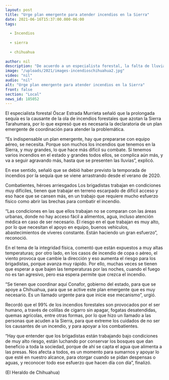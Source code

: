 ```yaml
---
layout: post
title: "Urge plan emergente para atender incendios en la Sierra"
date: 2021-06-16T15:37:00.000-06:00
tags:
  
  - Incendios
  
  - sierra
  
  - chihuahua
  
author: nil
description: "De acuerdo a un especialista forestal, la falta de lluvias ha sido la causa del fuego que se extiende por los bosques de la Tarahumara"
image: "/uploads/2021/images-incendioschihuahua2.jpg"
video: "nil"
audio: "nil"
alt: "Urge plan emergente para atender incendios en la Sierra"
front: false
section: "Local"
news_id: 185052
---
```


El especialista forestal Óscar Estrada Murrieta señaló que la prolongada sequía es la causante de la ola de incendios forestales que azotan la Sierra Tarahumara, por lo que expresó que es necesaria la declaratoria de un plan emergente de coordinación para atender la problemática.

“Es indispensable un plan emergente, hay que prepararse con equipo aéreo, se necesita. Porque son muchos los incendios que tenemos en la Sierra, y muy grandes, lo que hace más difícil su combate. Sí tenemos varios incendios en el estado y grandes todos ellos, se complica aún más, y va a seguir agravando más, hasta que se presenten las lluvias”, explicó.

En ese sentido, señaló que se debió haber previsto la temporada de incendios por la sequía que se viene arrastrando desde el verano de 2020.

Combatientes, héroes arriesgados
Los brigadistas trabajan en condiciones muy difíciles, tienen que trabajar en terreno escarpado de difícil acceso y eso hace que se cansen más, en un trabajo que requiere mucho esfuerzo físico como abrir las brechas para combatir el incendio.

“Las condiciones en las que ellos trabajan no se comparan con las áreas urbanas, donde no hay acceso fácil a alimentos, agua, incluso atención médica en caso de ser necesario. El riesgo en el que trabajan es muy alto, por lo que necesitan el apoyo en equipo, buenos vehículos, abastecimientos de víveres constante. Están haciendo un gran esfuerzo”, reconoció.

En el tema de la integridad física, comentó que están expuestos a muy altas temperaturas; por otro lado, en los casos de incendio de copa o aéreo, el viento provoca que cambie la dirección y eso aumenta el riesgo para los brigadistas, porque avanza muy rápido. Por ello, muchas veces se tienen que esperar a que bajen las temperaturas por las noches, cuando el fuego no es tan agresivo, pero esa espera permite que crezca el incendio.

“Se tienen que coordinar aquí Conafor, gobierno del estado, para que se apoye a Chihuahua, para que se active este plan emergente que es muy necesario. Es un llamado urgente para que inicie ese mecanismo”, urgió.

Recordó que el 99% de los incendios forestales son provocados por el ser humano, a través de colillas de cigarro sin apagar, fogatas desatendidas, quemas agrícolas, entre otras formas, por lo que hizo un llamado a las personas que acuden a la Sierra, para que extreme los cuidados de no ser los causantes de un incendio, y para apoyar a los combatientes.

“Hay que entender que los brigadistas están trabajando bajo condiciones de muy alto riesgo, están luchando por conservar los bosques que dan beneficio a toda la sociedad, porque de ahí se capta el agua que alimenta a las presas. Nos afecta a todos, es un momento para sumarnos y apoyar lo que esté en nuestro alcance, para otorgar cuando se pidan despensas o aguas, y reconocer todo ese esfuerzo que hacen día con día”, finalizó.

(El Heraldo de Chihuahua)